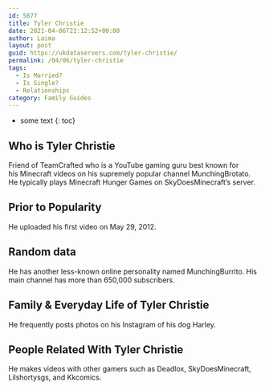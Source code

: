 ```yaml
---
id: 5877
title: Tyler Christie
date: 2021-04-06T22:12:52+00:00
author: Laima
layout: post
guid: https://ukdataservers.com/tyler-christie/
permalink: /04/06/tyler-christie
tags:
  - Is Married?
  - Is Single?
  - Relationships
category: Family Guides
---
```


* some text
{: toc}


## Who is Tyler Christie
                  
                  
                  
Friend of TeamCrafted who is a YouTube gaming guru best known for his Minecraft videos on his supremely popular channel MunchingBrotato. He typically plays Minecraft Hunger Games on SkyDoesMinecraft&#8217;s server.
                  
              
            
              
            
                
                
                
## Prior to Popularity
                  
                  
                  
He uploaded his first video on May 29, 2012.
                  
              
            
              
            
                
                
                
## Random data
                  
                  
                  
He has another less-known online personality named MunchingBurrito. His main channel has more than 650,000 subscribers.
                  
              
            
              
            
                
                
                
## Family & Everyday Life of Tyler Christie
                  
                  
                  
He frequently posts photos on his Instagram of his dog Harley.
                  
              
            
              
            
                
                
                
## People Related With Tyler Christie
                  
                  
                  
He makes videos with other gamers such as Deadlox, SkyDoesMinecraft, Lilshortysgs, and Kkcomics.
                  
              
            
              
            
                
              
            
              
              
            
            
              
            
          
          
          
